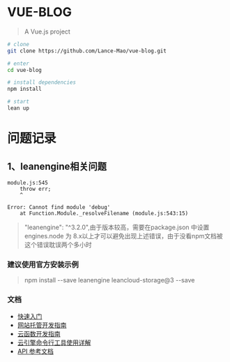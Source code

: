 # VUE-BLOG

> A Vue.js project


``` bash
# clone
git clone https://github.com/Lance-Mao/vue-blog.git

# enter
cd vue-blog

# install dependencies
npm install

# start
lean up
```

# 问题记录

## 1、leanengine相关问题

```
module.js:545
    throw err;
    ^

Error: Cannot find module 'debug'
    at Function.Module._resolveFilename (module.js:543:15)
```

>"leanengine": "^3.2.0",由于版本较高，需要在package.json 中设置 engines.node 为 8.x以上才可以避免出现上述错误，由于没看npm文档被这个错误耽误两个多小时
### 建议使用官方安装示例
>npm install --save leanengine leancloud-storage@3 --save

### 文档
- [快速入门](https://leancloud.cn/docs/leanengine_quickstart.html)
- [网站托管开发指南](https://leancloud.cn/docs/leanengine_webhosting_guide-node.html)
- [云函数开发指南](https://leancloud.cn/docs/leanengine_cloudfunction_guide-node.html)
- [云引擎命令行工具使用详解](https://leancloud.cn/docs/leanengine_cli.html)
- [API 参考文档](https://github.com/leancloud/leanengine-node-sdk/blob/master/API.md)
